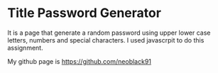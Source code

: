 # Title Password Generator

It is a page that generate a random password using upper lower case letters, numbers and special characters. I used javascrpit to do this assignment.

My github page is https://github.com/neoblack91 
